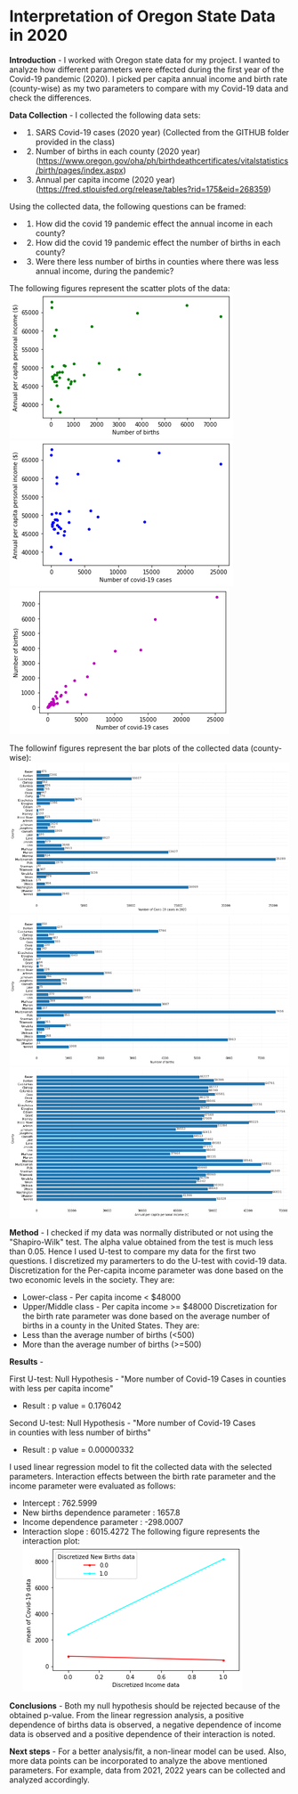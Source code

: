 # Interpretation of Oregon State Data in 2020
**Introduction** - 
I worked with Oregon state data for my project. I wanted to analyze how different parameters were effected during the first year of the Covid-19 pandemic (2020). I picked per capita annual income and birth rate (county-wise) as my two parameters to compare with my Covid-19 data and check the differences. 

**Data Collection** - 
I collected the following data sets:
* 1. SARS Covid-19 cases (2020 year) (Collected from the GITHUB folder provided in the class)
* 2. Number of births in each county (2020 year) (https://www.oregon.gov/oha/ph/birthdeathcertificates/vitalstatistics/birth/pages/index.aspx)
* 3. Annual per capita income (2020 year) (https://fred.stlouisfed.org/release/tables?rid=175&eid=268359)

Using the collected data, the following questions can be framed:
* 1. How did the covid 19 pandemic effect the annual income in each county?
* 2. How did the covid 19 pandemic effect the number of births in each county?
* 3. Were there less number of births in counties where there was less annual income, during the pandemic?

The following figures represent the scatter plots of the data:
![download (1)](https://github.com/LAA147/Project-1-/blob/main/download%20(1).png)
![download (2)](https://github.com/LAA147/Project-1-/blob/main/download%20(2).png)
![download (3)](https://github.com/LAA147/Project-1-/blob/main/download%20(3).png)

The followinf figures represent the bar plots of the collected data (county-wise):
![download (4)](https://github.com/LAA147/Project-1-/blob/main/download%20(4).png)
![download (5)](https://github.com/LAA147/Project-1-/blob/main/download%20(5).png)
![download (6)](https://github.com/LAA147/Project-1-/blob/main/download%20(6).png)

**Method** - 
I checked if my data was normally distributed or not using the "Shapiro-Wilk" test. The alpha value obtained from the test is much less than 0.05. Hence I used U-test to compare my data for the first two questions. I discretized my paramerters to do the U-test with covid-19 data. Discretization for the Per-capita income parameter was done based on the two economic levels in the society. They are:
* Lower-class - Per capita income < $48000
* Upper/Middle class - Per capita income >= $48000
Discretization for the birth rate parameter was done based on the average number of births in a county in the United States. They are:
* Less than the average number of births (<500)
* More than the average number of births (>=500)


**Results** -

First U-test:
Null Hypothesis - "More number of Covid-19 Cases in counties with less per capita income"
* Result : p value = 0.176042

Second U-test:
Null Hypothesis - "More number of Covid-19 Cases in counties with less number of births"
* Result : p value = 0.00000332


I used linear regression model to fit the collected data with the selected parameters. Interaction effects between the birth rate parameter and the income parameter were evaluated as follows:
* Intercept : 762.5999
* New births dependence parameter : 1657.8
* Income dependence parameter : -298.0007
* Interaction slope : 6015.4272
The following figure represents the interaction plot:
![download (7)](https://github.com/LAA147/Project-1-/blob/main/download%20(7).png)

**Conclusions** - 
Both my null hypothesis should be rejected because of the obtained p-value. From the linear regression analysis, a positive dependence of births data is observed, a negative dependence of income data is observed and a positive dependence of their interaction is noted.


**Next steps** - 
For a better analysis/fit, a non-linear model can be used. Also, more data points can be incorporated to analyze the above mentioned parameters. For example, data from 2021, 2022 years can be collected and analyzed accordingly.
